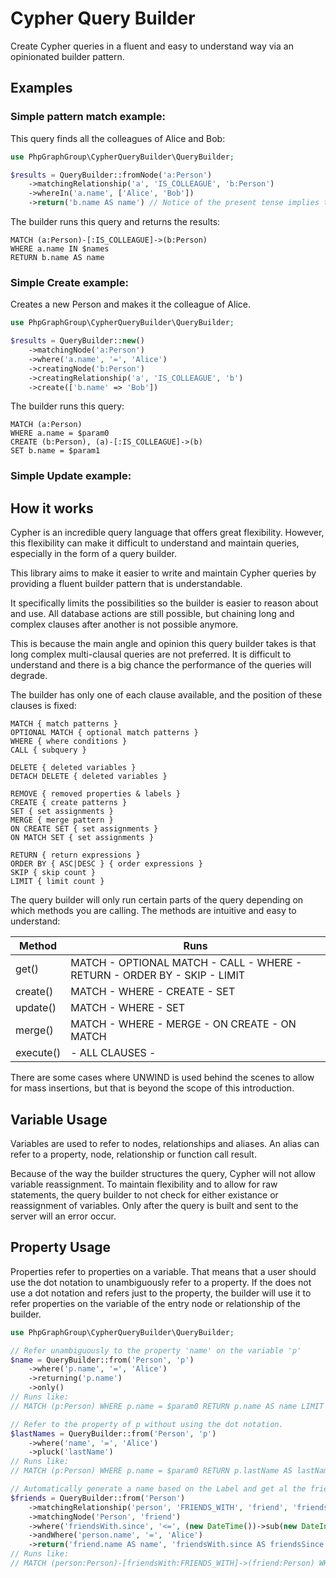 # Cypher Query Builder

Create Cypher queries in a fluent and easy to understand way via an opinionated builder pattern.

## Examples


### Simple pattern match example:

This query finds all the colleagues of Alice and Bob:

```php
use PhpGraphGroup\CypherQueryBuilder\QueryBuilder;

$results = QueryBuilder::fromNode('a:Person')
    ->matchingRelationship('a', 'IS_COLLEAGUE', 'b:Person')
    ->whereIn('a.name', ['Alice', 'Bob'])
    ->return('b.name AS name') // Notice of the present tense implies the query gets executed immediately.
```

The builder runs this query and returns the results:
    
```cypher
MATCH (a:Person)-[:IS_COLLEAGUE]->(b:Person)
WHERE a.name IN $names
RETURN b.name AS name
```

### Simple Create example:

Creates a new Person and makes it the colleague of Alice.

```php
use PhpGraphGroup\CypherQueryBuilder\QueryBuilder;

$results = QueryBuilder::new()
    ->matchingNode('a:Person')
    ->where('a.name', '=', 'Alice')
    ->creatingNode('b:Person')
    ->creatingRelationship('a', 'IS_COLLEAGUE', 'b')
    ->create(['b.name' => 'Bob'])
```

The builder runs this query:
    
```cypher
MATCH (a:Person)
WHERE a.name = $param0
CREATE (b:Person), (a)-[:IS_COLLEAGUE]->(b)
SET b.name = $param1
```

### Simple Update example:


## How it works

Cypher is an incredible query language that offers great flexibility. However, this flexibility can make it difficult to understand and maintain queries, especially in the form of a query builder. 

This library aims to make it easier to write and maintain Cypher queries by providing a fluent builder pattern that is understandable.

It specifically limits the possibilities so the builder is easier to reason about and use. All database actions are still possible, but chaining long and complex clauses after another is not possible anymore. 

This is because the main angle and opinion this query builder takes is that long complex multi-clausal queries are not preferred. It is difficult to understand and there is a big chance the performance of the queries will degrade.

The builder has only one of each clause available, and the position of these clauses is fixed:

```text
MATCH { match patterns }
OPTIONAL MATCH { optional match patterns }
WHERE { where conditions }
CALL { subquery }

DELETE { deleted variables }
DETACH DELETE { deleted variables }

REMOVE { removed properties & labels }
CREATE { create patterns }
SET { set assignments }
MERGE { merge pattern }
ON CREATE SET { set assignments }
ON MATCH SET { set assignments }

RETURN { return expressions }
ORDER BY { ASC|DESC } { order expressions }
SKIP { skip count }
LIMIT { limit count }
```

The query builder will only run certain parts of the query depending on which methods you are calling. The methods are intuitive and easy to understand:

| Method    | Runs                                                                     |
|-----------|--------------------------------------------------------------------------|
| get()     | MATCH - OPTIONAL MATCH - CALL - WHERE - RETURN - ORDER BY - SKIP - LIMIT |
| create()  | MATCH - WHERE - CREATE - SET                                             |
| update()  | MATCH - WHERE - SET                                                      |
| merge()   | MATCH - WHERE - MERGE - ON CREATE - ON MATCH                             |
| execute() | - ALL CLAUSES -                                                          |

There are some cases where UNWIND is used behind the scenes to allow for mass insertions, but that is beyond the scope of this introduction.

## Variable Usage

Variables are used to refer to nodes, relationships and aliases. An alias can refer to a property, node, relationship or function call result.

Because of the way the builder structures the query, Cypher will not allow variable reassignment. To maintain flexibility and to allow for raw statements, the query builder to not check for either existance or reassignment of variables. Only after the query is built and sent to the server will an error occur.


## Property Usage

Properties refer to properties on a variable. That means that a user should use the dot notation to unambiguously refer to a property. If the does not use a dot notation and refers just to the property, the builder will use it to refer properties on the variable of the entry node or relationship of the builder.

```php
use PhpGraphGroup\CypherQueryBuilder\QueryBuilder;

// Refer unambiguously to the property 'name' on the variable 'p'
$name = QueryBuilder::from('Person', 'p')
    ->where('p.name', '=', 'Alice')
    ->returning('p.name')
    ->only()
// Runs like:
// MATCH (p:Person) WHERE p.name = $param0 RETURN p.name AS name LIMIT 1

// Refer to the property of p without using the dot notation.
$lastNames = QueryBuilder::from('Person', 'p')
    ->where('name', '=', 'Alice')
    ->pluck('lastName')
// Runs like:
// MATCH (p:Person) WHERE p.name = $param0 RETURN p.lastName AS lastName

// Automatically generate a name based on the Label and get al the friends of Alice for over a year.
$friends = QueryBuilder::from('Person')
    ->matchingRelationship('person', 'FRIENDS_WITH', 'friend', 'friendsWith')
    ->matchingNode('Person', 'friend')
    ->where('friendsWith.since', '<=', (new DateTime())->sub(new DateInterval('P1Y')))
    ->andWhere('person.name', '=', 'Alice')
    ->return('friend.name AS name', 'friendsWith.since AS friendsSince')
// Runs like:
// MATCH (person:Person)-[friendsWith:FRIENDS_WITH]->(friend:Person) WHERE friendsWith <= $param0 AND person.name = $param1 RETURN friend.name AS name, friendsWith.since AS friendsSince
```


